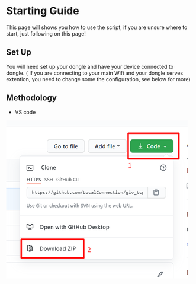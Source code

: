 # Starting Guide

This page will shows you how to use the script, if you are unsure where to start, just following on this page!

## Set Up
You will need set up your dongle and have your device connected to dongle.
( If you are connecting to your main Wifi and your dongle serves extention, you need to change some the configuration, see below for more)

## Methodology
- VS code

<img src="images/giv_tcp_tutorial_1.png"/>
